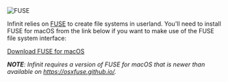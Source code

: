 <img class="fuse" src="${url('images/icons/osxfuse.png')}" alt="FUSE">

<p>Infinit relies on <a href="https://en.wikipedia.org/wiki/Filesystem_in_Userspace">FUSE</a> to create file systems in userland. You'll need to install FUSE for macOS from the link below if you want to make use of the FUSE file system interface:</p>

<p><a href="https://github.com/osxfuse/osxfuse/releases/download/osxfuse-3.5.4/osxfuse-3.5.4.dmg" class="button">Download FUSE for macOS</a></p>

<p><em><strong>NOTE</strong>: Infinit requires a version of FUSE for macOS that is newer than available on <a href="https://osxfuse.github.io">https://osxfuse.github.io/</a>.</em></p>
